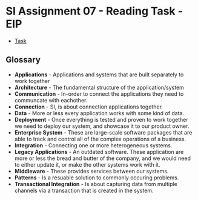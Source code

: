 # SI Assignment 07 - Reading Task - EIP 
 - [Task](https://datsoftlyngby.github.io/soft2020fall/resources/0dc4c4f6-A7-EIP.pdf)

 ## Glossary
 - **Applications** - Applications and systems that are built separately to work together
 - **Architecture** - The fundamental structure of the application/system
 - **Communication** - In-order to connect the applications they need to communcate with eachother.
 - **Connection** - SI, is about connection applications together.
 - **Data** - More or less every application works with some kind of data.
 - **Deployment** - Once everything is tested and proven to work together we need to deploy our system, and showcase it to our product owner.
 - **Enterprise System** - These are large-scale software packages that are able to track and control all of the complex operations of a business.
 - **Integration** - Connecting one or more heterogeneous systems.
 - **Legacy Applications** - An outdated software. These application are more or less the bread and butter of the company, and we would need to either update it, or make the other systems work with it.
 - **Middleware** - These provides services between our systems.
 - **Patterns** - Is a resuable solution to commonly occuring problems.
 - **Transactional Integration** - Is about capturing data from multiple channels via a transaction that is created in the system.
